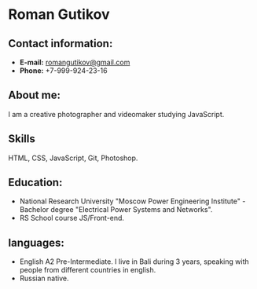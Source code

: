 # Roman Gutikov
## Contact information:
* **E-mail:** romangutikov@gmail.com
* **Phone:** +7-999-924-23-16
## **About me:**
I am a сreative photographer and videomaker studying JavaScript.
## Skills
HTML, CSS, JavaScript, Git, Photoshop.
## **Education:**
* National Research University "Moscow Power Engineering Institute" - Bachelor degree "Electrical Power Systems and Networks".
* RS School course JS/Front-end.
## **languages:**
* English A2 Pre-Intermediate. I live in Bali during 3 years, speaking with people from different countries in english.
* Russian native.
